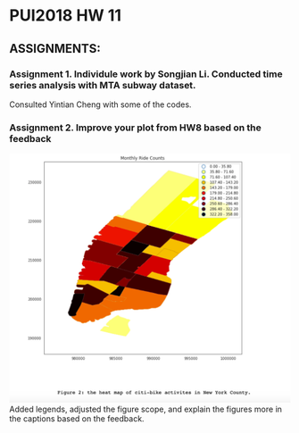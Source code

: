 
# PUI2018 HW 11


## ASSIGNMENTS:

### Assignment 1. Individule work by Songjian Li. Conducted time series analysis with MTA subway dataset. 
Consulted Yintian Cheng with some of the codes.


### Assignment 2. Improve your plot from HW8 based on the feedback
 ![image](assignment1.png)
 Added legends, adjusted the figure scope, and explain the figures more in the captions based on the feedback.


